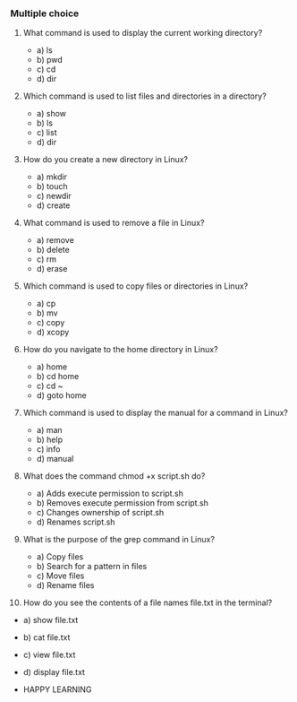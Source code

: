 ### Multiple choice

1. What command is used to display the current working directory?
   - a) ls
   - b) pwd
   - c) cd
   - d) dir

2. Which command is used to list files and directories in a directory?
   - a) show
   - b) ls
   - c) list
   - d) dir

3. How do you create a new directory in Linux?
   - a) mkdir
   - b) touch
   - c) newdir
   - d) create

4. What command is used to remove a file in Linux?
   - a) remove
   - b) delete
   - c) rm
   - d) erase

5. Which command is used to copy files or directories in Linux?
   - a) cp
   - b) mv
   - c) copy
   - d) xcopy

6. How do you navigate to the home directory in Linux?
   - a) home
   - b) cd home
   - c) cd ~
   - d) goto home

7. Which command is used to display the manual for a command in Linux?
   - a) man
   - b) help
   - c) info
   - d) manual

8. What does the command chmod +x script.sh do?
   - a) Adds execute permission to script.sh
   - b) Removes execute permission from script.sh
   - c) Changes ownership of script.sh
   - d) Renames script.sh

9. What is the purpose of the grep command in Linux?
   - a) Copy files
   - b) Search for a pattern in files
   - c) Move files
   - d) Rename files

10. How do you see the contents of a file names file.txt in the terminal?
   - a) show file.txt
   - b) cat file.txt
   - c) view file.txt
   - d) display file.txt


- HAPPY LEARNING